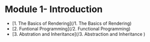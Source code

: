 # Module 1- Introduction

* [1. The Basics of Rendering](/1. The Basics of Rendering)
* [2. Funtional Programming](/2. Functional Programming)
* [3. Abstration and Inheritance](/3. Abstraction and Inheritance )